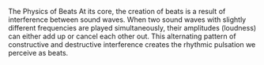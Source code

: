 The Physics of Beats
At its core, the creation of beats is a result of interference between sound waves. When two sound waves with slightly different frequencies are played simultaneously, their amplitudes (loudness) can either add up or cancel each other out. This alternating pattern of constructive and destructive interference creates the rhythmic pulsation we perceive as beats.
